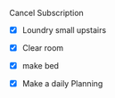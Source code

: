 Cancel Subscription 
- [x] Loundry small upstairs
- [x] Clear room 
- [x] make bed
- [x] Make a daily Planning

